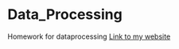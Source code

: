 # Data_Processing
Homework for dataprocessing
[Link to my website](https://pleunbis.github.io/Data_Processing/)
